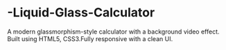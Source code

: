 # -Liquid-Glass-Calculator
A modern glassmorphism-style calculator with a background video effect.  Built using HTML5, CSS3.Fully responsive with a clean UI.
